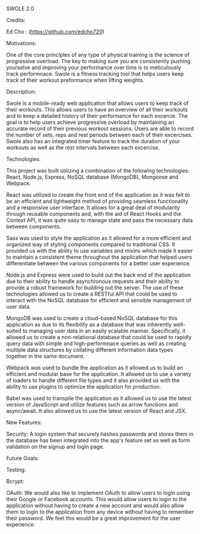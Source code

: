 SWOLE 2.0

Credits:

Ed Cho : (https://github.com/edcho720)

Motivations:

One of the core principles of any type of physical training is the science of progressive overload. The key to making sure you are consistently pushing yourselve and improving your performance over time is to meticulously track performnace. Swole is a fitness tracking tool that helps users keep track of their workout preformance when lifting weights.

Description:

Swole is a mobile-ready web application that allows users to keep track of their workouts. This allows users to have an overview of all their workouts and to keep a detailed history of their performance for each excercie. The goal is to help users achieve progressive overload by maintaining an accurate record of their previous workout sessions. Users are able to record the number of sets, reps and rest periods between each of their excercises. Swole also has an integrated timer feature to track the duration of your workouts as well as the rest intervals between each excercise. 

Technologies:

This project was built utilizing a combination of the following technologies: React, Node.js, Express, NoSQL database (MongoDB), Mongoose and Webpack.

React was utilized to create the front end of the application as it was felt to be an efficient and lightweight method of providing seamless functionality and a responsive user interface. It allows for a great deal of modularity through reusable components and, with the aid of React Hooks and the Context API, it was quite easy to manage state and pass the necessary data between components.

Sass was used to style the application as it allowed for a more efficient and organized way of styling components compared to traditional CSS. It provided us with the ability to use variables and mixins which made it easier to maintain a consistent theme throughout the application that helped users differentiate between the various components for a better user experience.

Node.js and Express were used to build out the back end of the application due to their ability to handle asynchronous requests and their ability to provide a robust framework for building out the server. The use of these technologies allowed us to create a RESTful API that could be used to interact with the NoSQL database for efficient and sensible management of user data.

MongoDB was used to create a cloud-based NoSQL database for this application as due to its flexibility as a database that was inherently well-suited to managing user data in an easily scalable manner. Specifically, it allowed us to create a non-relational database that could be used to rapidly query data with simple and high-performnace queries as well as creating multiple data structures by collating different information data types together in the same document.

Webpack was used to bundle the application as it allowed us to build an efficient and modular base for the application. It allowed us to use a variety of loaders to handle different file types and it also provided us with the ability to use plugins to optimize the application for production.

Babel was used to transpile the application as it allowed us to use the latest version of JavaScript and utilize features such as arrow functions and async/await. It also allowed us to use the latest version of React and JSX.

New Features:

Security: A login system that securely hashes passwords and stores them in the database has been integrated into the app's feature set as well as form validation on the signup and login page.

Future Goals:

Testing: 

Bcrypt:

OAuth: We would also like to implement OAuth to allow users to login using their Google or Facebook accounts. This would allow users to login to the application without having to create a new account and would also allow them to login to the application from any device without having to remember their password. We feel this would be a great improvement for the user experience.
